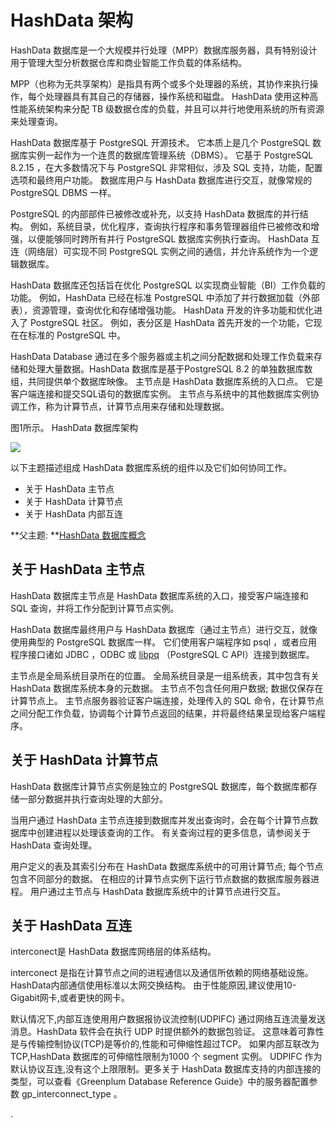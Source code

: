 # HashData 架构

HashData 数据库是一个大规模并行处理（MPP）数据库服务器，具有特别设计用于管理大型分析数据仓库和商业智能工作负载的体系结构。

MPP（也称为无共享架构）是指具有两个或多个处理器的系统，其协作来执行操作，每个处理器具有其自己的存储器，操作系统和磁盘。 HashData 使用这种高性能系统架构来分配 TB 级数据仓库的负载，并且可以并行地使用系统的所有资源来处理查询。

HashData 数据库基于 PostgreSQL 开源技术。 它本质上是几个 PostgreSQL 数据库实例一起作为一个连贯的数据库管理系统（DBMS）。 它基于 PostgreSQL 8.2.15 ，在大多数情况下与 PostgreSQL 非常相似，涉及 SQL 支持，功能，配置选项和最终用户功能。 数据库用户与 HashData 数据库进行交互，就像常规的 PostgreSQL DBMS 一样。

PostgreSQL 的内部部件已被修改或补充，以支持 HashData 数据库的并行结构。 例如，系统目录，优化程序，查询执行程序和事务管理器组件已被修改和增强，以便能够同时跨所有并行 PostgreSQL 数据库实例执行查询。 HashData 互连（网络层）可实现不同 PostgreSQL 实例之间的通信，并允许系统作为一个逻辑数据库。

HashData 数据库还包括旨在优化 PostgreSQL 以实现商业智能（BI）工作负载的功能。 例如，HashData 已经在标准 PostgreSQL 中添加了并行数据加载（外部表），资源管理，查询优化和存储增强功能。 HashData 开发的许多功能和优化进入了 PostgreSQL 社区。 例如，表分区是 HashData 首先开发的一个功能，它现在在标准的 PostgreSQL 中。

HashData Database 通过在多个服务器或主机之间分配数据和处理工作负载来存储和处理大量数据。HashData 数据库是基于PostgreSQL 8.2 的单独数据库数组，共同提供单个数据库映像。 主节点是 HashData 数据库系统的入口点。 它是客户端连接和提交SQL语句的数据库实例。 主节点与系统中的其他数据库实例协调工作，称为计算节点，计算节点用来存储和处理数据。

图1所示。 HashData 数据库架构

![](http://greenplum.org/docs/admin_guide/graphics/highlevel_arch.jpg)

以下主题描述组成 HashData 数据库系统的组件以及它们如何协同工作。

* 关于 HashData 主节点
* 关于 HashData 计算节点
* 关于 HashData 内部互连

**父主题: **[HashData 数据库概念](/hashdata-shu-ju-ku-gai-nian.md)

## 关于 HashData 主节点

HashData 数据库主节点是 HashData 数据库系统的入口，接受客户端连接和 SQL 查询，并将工作分配到计算节点实例。

HashData 数据库最终用户与 HashData 数据库（通过主节点）进行交互，就像使用典型的 PostgreSQL 数据库一样。 它们使用客户端程序如 psql ，或者应用程序接口诸如 JDBC ，ODBC 或 [libpq](https://www.postgresql.org/docs/8.2/static/libpq.html) （PostgreSQL C API）连接到数据库。

主节点是全局系统目录所在的位置。 全局系统目录是一组系统表，其中包含有关 HashData 数据库系统本身的元数据。 主节点不包含任何用户数据; 数据仅保存在计算节点上。 主节点服务器验证客户端连接，处理传入的 SQL 命令，在计算节点之间分配工作负载，协调每个计算节点返回的结果，并将最终结果呈现给客户端程序。

## 关于 HashData 计算节点

HashData 数据库计算节点实例是独立的 PostgreSQL 数据库，每个数据库都存储一部分数据并执行查询处理的大部分。

当用户通过 HashData 主节点连接到数据库并发出查询时，会在每个计算节点数据库中创建进程以处理该查询的工作。 有关查询过程的更多信息，请参阅关于 HashData 查询处理。

用户定义的表及其索引分布在 HashData 数据库系统中的可用计算节点; 每个节点包含不同部分的数据。 在相应的计算节点实例下运行节点数据的数据库服务器进程。 用户通过主节点与 HashData 数据库系统中的计算节点进行交互。

## 关于 HashData 互连

interconect是 HashData 数据库网络层的体系结构。

interconect 是指在计算节点之间的进程通信以及通信所依赖的网络基础设施。 HashData内部通信使用标准以太网交换结构。 由于性能原因,建议使用10-Gigabit网卡,或者更快的网卡。

默认情况下,内部互连使用用户数据报协议流控制\(UDPIFC\) 通过网络互连流量发送消息。HashData 软件会在执行 UDP 时提供额外的数据包验证。 这意味着可靠性是与传输控制协议\(TCP\)是等价的,性能和可伸缩性超过TCP。 如果内部互联改为TCP,HashData 数据库的可伸缩性限制为1000 个 segment 实例。 UDPIFC 作为默认协议互连,没有这个上限限制。更多关于 HashData 数据库支持的内部连接的类型，可以查看《Greenplum Database Reference Guide》中的服务器配置参数 gp\_interconnect\_type 。

.

